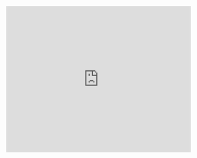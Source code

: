<iframe frameborder="0" style="width:100%;height:25rem;" src="https://v.qq.com/txp/iframe/player.html?vid=i09593amvep" allowFullScreen="true"></iframe>